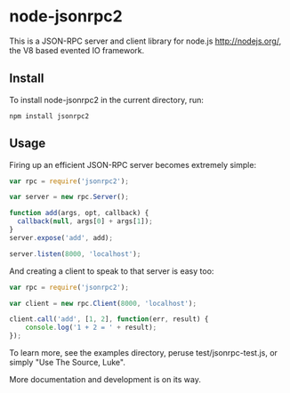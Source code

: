 # node-jsonrpc2

This is a JSON-RPC server and client library for node.js <http://nodejs.org/>,
the V8 based evented IO framework.

## Install

To install node-jsonrpc2 in the current directory, run:

    npm install jsonrpc2

## Usage

Firing up an efficient JSON-RPC server becomes extremely simple:

``` javascript
var rpc = require('jsonrpc2');

var server = new rpc.Server();

function add(args, opt, callback) {
  callback(null, args[0] + args[1]);
}
server.expose('add', add);

server.listen(8000, 'localhost');
```

And creating a client to speak to that server is easy too:

``` javascript
var rpc = require('jsonrpc2');

var client = new rpc.Client(8000, 'localhost');

client.call('add', [1, 2], function(err, result) {
    console.log('1 + 2 = ' + result);
});
```

To learn more, see the examples directory, peruse test/jsonrpc-test.js, or
simply "Use The Source, Luke".

More documentation and development is on its way.
